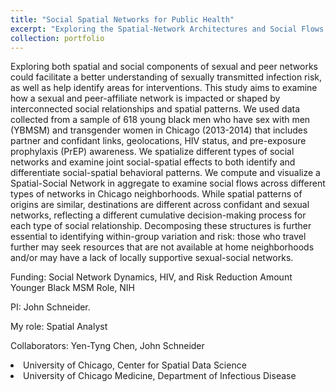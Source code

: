 ```yaml
---
title: "Social Spatial Networks for Public Health"
excerpt: "Exploring the Spatial-Network Architectures and Social Flows of Egocentric Sexual and Social Networks: A Chicago Case Study"
collection: portfolio
---
```


Exploring both spatial and social components of sexual and peer networks could facilitate a better understanding of sexually transmitted infection risk, as well as help identify areas for interventions. This study aims to examine how a sexual and peer-affiliate network is impacted or shaped by interconnected social relationships and spatial patterns. We used data collected from a sample of 618 young black men who have sex with men (YBMSM) and transgender women in Chicago (2013-2014) that includes partner and confidant links, geolocations, HIV status, and pre-exposure prophylaxis (PrEP) awareness. We spatialize different types of social networks and examine joint social-spatial effects to both identify and differentiate social-spatial behavioral patterns. We compute and visualize a Spatial-Social Network in aggregate to examine social flows across different types of networks in Chicago neighborhoods. While spatial patterns of origins are similar, destinations are different across confidant and sexual networks, reflecting a different cumulative decision-making process for each type of social relationship. Decomposing these structures is further essential to identifying within-group variation and risk: those who travel further may seek resources that are not available at home neighborhoods and/or may have a lack of locally supportive sexual-social networks.   
 
Funding: Social Network Dynamics, HIV, and Risk Reduction Amount Younger Black MSM Role, NIH 

PI: John Schneider. 

My role: Spatial Analyst

Collaborators: Yen-Tyng Chen, John Schneider
 <li>University of Chicago, Center for Spatial Data Science</li>
 <li>University of Chicago Medicine, Department of Infectious Disease</li>
 
